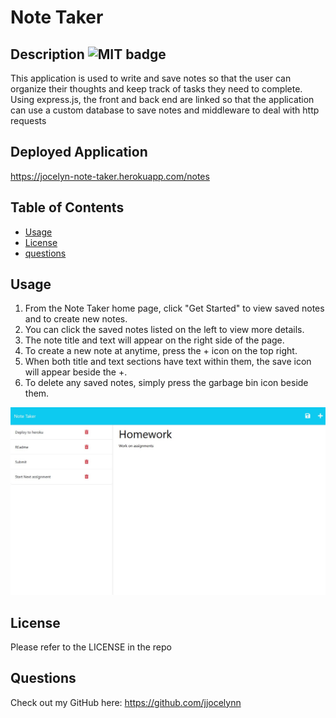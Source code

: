 # Note Taker

## Description ![MIT badge](https://img.shields.io/badge/License-MIT-brightgreen)

This application is used to write and save notes so that the user can organize their thoughts and keep track of tasks they need to complete. Using express.js, the front and back end are linked so that the application can use a custom database to save notes and middleware to deal with http requests

## Deployed Application

https://jocelyn-note-taker.herokuapp.com/notes

## Table of Contents

- [Usage](#usage)
- [License](#license)
- [questions](#questions)

## Usage

1. From the Note Taker home page, click "Get Started" to view saved notes and to create new notes.
2. You can click the saved notes listed on the left to view more details. 
3. The note title and text will appear on the right side of the page. 
4. To create a new note at anytime, press the + icon on the top right. 
5. When both title and text sections have text within them, the save icon will appear beside the +. 
6. To delete any saved notes, simply press the garbage bin icon beside them.

![note taker screenshot](./images/note-taker-screenshot.jpg)

## License

Please refer to the LICENSE in the repo

## Questions

Check out my GitHub here: https://github.com/jjocelynn